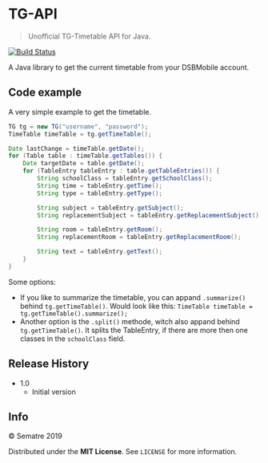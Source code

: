 # TG-API
> Unofficial TG-Timetable API for Java.

[![Build Status][travis-image]][travis-url]

A Java library to get the current timetable from your DSBMobile account.

## Code example
A very simple example to get the timetable.

```java
TG tg = new TG("username", "password");
TimeTable timeTable = tg.getTimeTable();

Date lastChange = timeTable.getDate();
for (Table table : timeTable.getTables()) {
	Date targetDate = table.getDate();
	for (TableEntry tableEntry : table.getTableEntries()) {
		String schoolClass = tableEntry.getSchoolClass();
		String time = tableEntry.getTime();
		String type = tableEntry.getType();

		String subject = tableEntry.getSubject();
		String replacementSubject = tableEntry.getReplacementSubject();

		String room = tableEntry.getRoom();
		String replacementRoom = tableEntry.getReplacementRoom();

		String text = tableEntry.getText();
	}
}
```

Some options:
 - If you like to summarize the timetable,  you can appand ``.summarize()`` behind ``tg.getTimeTable()``. Would look like this:
``TimeTable timeTable = tg.getTimeTable().summarize();``
 - Another option is the ``.split()`` methode, witch also appand behind ``tg.getTimeTable()``. It splits the TableEntry, if there are more then one classes in the ``schoolClass`` field.

## Release History
* 1.0
    * Initial version

## Info
© Sematre 2019

Distributed under the **MIT License**. See ``LICENSE`` for more information.

[travis-image]: https://travis-ci.com/Sematre/TG-API.svg?branch=master
[travis-url]: https://travis-ci.com/Sematre/TG-API